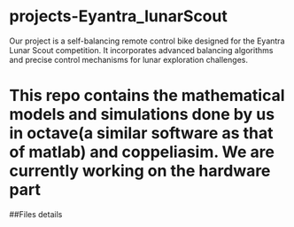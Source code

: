 # projects-Eyantra_lunarScout
 Our project is a self-balancing remote control bike designed for the Eyantra Lunar Scout competition. It incorporates advanced balancing algorithms and precise control mechanisms for lunar exploration challenges.
# This repo contains the mathematical models and simulations done by us in octave(a similar software as that of matlab) and coppeliasim. We are currently working on the hardware part

##Files details
